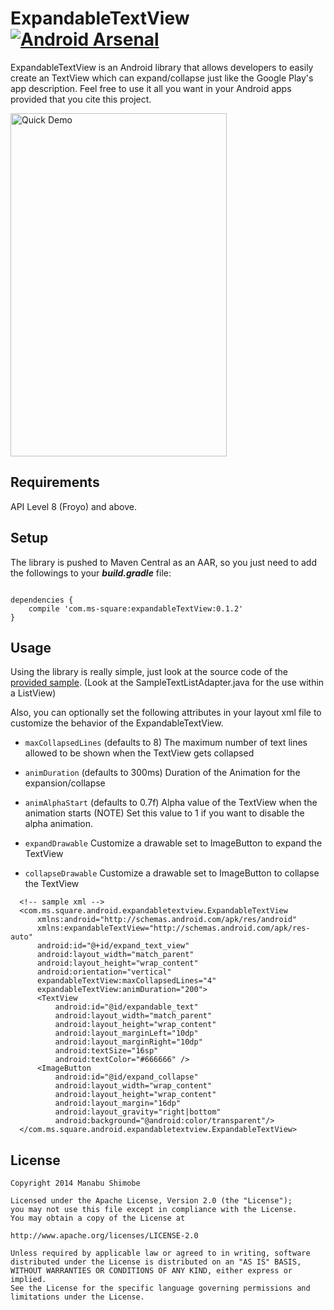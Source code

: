 ExpandableTextView [![Android Arsenal](https://img.shields.io/badge/Android%20Arsenal-ExpandableTextView-brightgreen.svg?style=flat)](https://android-arsenal.com/details/1/1203)
===================

ExpandableTextView is an Android library that allows developers to easily create an TextView
which can expand/collapse just like the Google Play's app description.
Feel free to use it all you want in your Android apps provided that you cite this project.

<img src="https://raw.github.com/Manabu-GT/ExpandableTextView/master/art/readme_demo.gif" width=346 height=549 alt="Quick Demo">

Requirements
-------------
API Level 8 (Froyo) and above.

Setup
------
The library is pushed to Maven Central as an AAR, 
so you just need to add the followings to your ***build.gradle*** file:

```

dependencies {
    compile 'com.ms-square:expandableTextView:0.1.2'
}

```

Usage
------
Using the library is really simple, just look at the source code of the [provided sample][1].
(Look at the SampleTextListAdapter.java for the use within a ListView)

Also, you can optionally set the following attributes in your layout xml file to customize the behavior
of the ExpandableTextView.

 * `maxCollapsedLines` (defaults to 8)
 The maximum number of text lines allowed to be shown when the TextView gets collapsed

 * `animDuration` (defaults to 300ms)
 Duration of the Animation for the expansion/collapse

 * `animAlphaStart` (defaults to 0.7f)
 Alpha value of the TextView when the animation starts
 (NOTE)
 Set this value to 1 if you want to disable the alpha animation.

 * `expandDrawable`
 Customize a drawable set to ImageButton to expand the TextView

 * `collapseDrawable`
 Customize a drawable set to ImageButton to collapse the TextView

```
  <!-- sample xml -->
  <com.ms.square.android.expandabletextview.ExpandableTextView
      xmlns:android="http://schemas.android.com/apk/res/android"
      xmlns:expandableTextView="http://schemas.android.com/apk/res-auto"
      android:id="@+id/expand_text_view"
      android:layout_width="match_parent"
      android:layout_height="wrap_content"
      android:orientation="vertical"
      expandableTextView:maxCollapsedLines="4"
      expandableTextView:animDuration="200">
      <TextView
          android:id="@id/expandable_text"
          android:layout_width="match_parent"
          android:layout_height="wrap_content"
          android:layout_marginLeft="10dp"
          android:layout_marginRight="10dp"
          android:textSize="16sp"
          android:textColor="#666666" />
      <ImageButton
          android:id="@id/expand_collapse"
          android:layout_width="wrap_content"
          android:layout_height="wrap_content"
          android:layout_margin="16dp"
          android:layout_gravity="right|bottom"
          android:background="@android:color/transparent"/>
  </com.ms.square.android.expandabletextview.ExpandableTextView>
```

License
----------

    Copyright 2014 Manabu Shimobe

    Licensed under the Apache License, Version 2.0 (the "License");
    you may not use this file except in compliance with the License.
    You may obtain a copy of the License at

    http://www.apache.org/licenses/LICENSE-2.0

    Unless required by applicable law or agreed to in writing, software
    distributed under the License is distributed on an "AS IS" BASIS,
    WITHOUT WARRANTIES OR CONDITIONS OF ANY KIND, either express or implied.
    See the License for the specific language governing permissions and
    limitations under the License.

[1]: https://github.com/Manabu-GT/ExpandableTextView/tree/master/sample
